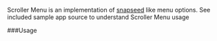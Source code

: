 Scroller Menu is an implementation of [snapseed](https://play.google.com/store/apps/details?id=com.niksoftware.snapseed) like menu options. See included sample app source to understand Scroller Menu usage

###Usage

